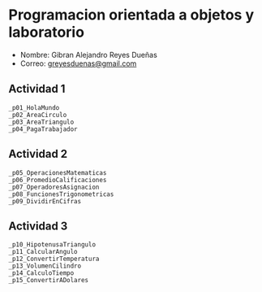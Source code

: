# Programacion orientada a objetos y laboratorio
- Nombre: Gibran Alejandro Reyes Dueñas
- Correo: greyesduenas@gmail.com

## Actividad 1
    _p01_HolaMundo
    _p02_AreaCirculo
    _p03_AreaTriangulo
    _p04_PagaTrabajador
## Actividad 2
    _p05_OperacionesMatematicas
    _p06_PromedioCalificaciones
    _p07_OperadoresAsignacion
    _p08_FuncionesTrigonometricas
    _p09_DividirEnCifras
## Actividad 3
    _p10_HipotenusaTriangulo
    _p11_CalcularAngulo
    _p12_ConvertirTemperatura
    _p13_VolumenCilindro
    _p14_CalculoTiempo
    _p15_ConvertirADolares